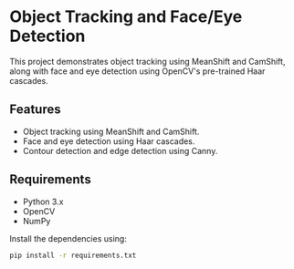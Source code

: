 # Object Tracking and Face/Eye Detection

This project demonstrates object tracking using MeanShift and CamShift, along with face and eye detection using OpenCV's pre-trained Haar cascades.

## Features

- Object tracking using MeanShift and CamShift.
- Face and eye detection using Haar cascades.
- Contour detection and edge detection using Canny.

## Requirements

- Python 3.x
- OpenCV
- NumPy

Install the dependencies using:

```bash
pip install -r requirements.txt
